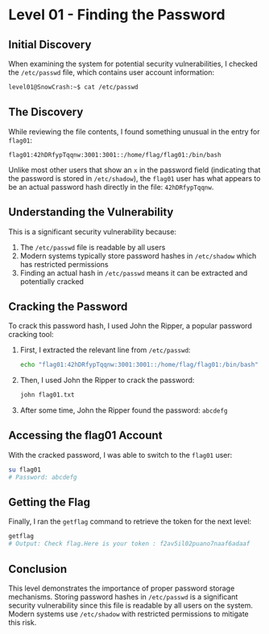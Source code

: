# Level 01 - Finding the Password

## Initial Discovery

When examining the system for potential security vulnerabilities, I checked the `/etc/passwd` file, which contains user account information:

```bash
level01@SnowCrash:~$ cat /etc/passwd
```

## The Discovery

While reviewing the file contents, I found something unusual in the entry for `flag01`:

```
flag01:42hDRfypTqqnw:3001:3001::/home/flag/flag01:/bin/bash
```

Unlike most other users that show an `x` in the password field (indicating that the password is stored in `/etc/shadow`), the `flag01` user has what appears to be an actual password hash directly in the file: `42hDRfypTqqnw`.

## Understanding the Vulnerability

This is a significant security vulnerability because:

1. The `/etc/passwd` file is readable by all users
2. Modern systems typically store password hashes in `/etc/shadow` which has restricted permissions
3. Finding an actual hash in `/etc/passwd` means it can be extracted and potentially cracked

## Cracking the Password

To crack this password hash, I used John the Ripper, a popular password cracking tool:

1. First, I extracted the relevant line from `/etc/passwd`:

   ```bash
   echo "flag01:42hDRfypTqqnw:3001:3001::/home/flag/flag01:/bin/bash" > flag01.txt
   ```

2. Then, I used John the Ripper to crack the password:

   ```bash
   john flag01.txt
   ```

3. After some time, John the Ripper found the password: `abcdefg`

## Accessing the flag01 Account

With the cracked password, I was able to switch to the `flag01` user:

```bash
su flag01
# Password: abcdefg
```

## Getting the Flag

Finally, I ran the `getflag` command to retrieve the token for the next level:

```bash
getflag
# Output: Check flag.Here is your token : f2av5il02puano7naaf6adaaf
```

## Conclusion

This level demonstrates the importance of proper password storage mechanisms. Storing password hashes in `/etc/passwd` is a significant security vulnerability since this file is readable by all users on the system. Modern systems use `/etc/shadow` with restricted permissions to mitigate this risk.
